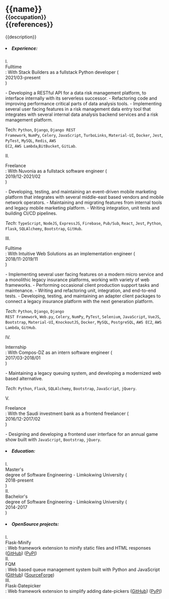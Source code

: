 <div class='profile'>
  <h2>
    <big>{{name}} <br></big>
    <small>{{occupation}}</small><br/>
    {{references}}
  </h2>
  <p class='intro'>
    {{description}}
    </p>
</div>
<div style='clear: left;'></div>

<h5><li> Experience: </li></h5>
<div class='list'>
I. <div class="notice">Fulltime</div>: With Stack Builders as a fullstack Python developer (<div class="date">2021/03-present</div>)
<p class='notice sub'>
    - Developing a RESTful API for a data risk management platform, to interface internally with its serverless successor.
    - Refactoring code and improving performance critical parts of data analysis tools.
    - Implementing several user facing features in a risk management data entry tool that integrates with several internal data
      analysis backend services and a risk management platform.

  Tech: <code>Python</code>, <code>Django</code>, <code>Django REST Framework</code>, <code>NumPy</code>, <code>Celery</code>, <code>JavaScript</code>, <code>TurboLinks</code>, <code>Material-UI</code>, <code>Docker</code>, 
         <code>Jest</code>, <code>PyTest</code>, <code>MySQL</code>, <code>Redis</code>, <code>AWS EC2</code>, <code>AWS Lambda</code>,<code>BitBucket</code>, <code>GitLab</code>.

</p>

II. <div class="notice">Freelance</div>: With Nuvonia as a fullstack software engineer (<div class="date">2019/12-2021/02</div>)
<p class='notice sub'>
     - Developing, testing, and maintaining an event-driven mobile marketing platform that integrates with several middle-east based
       vendors and mobile network operators.
     - Maintaining and migrating features from internal tools and legacy mobile marketing platform.
     - Writing integration, unit tests and building CI/CD pipelines.

  <i>Tech</i>: <code>TypeScript</code>, <code>NodeJS</code>, <code>ExpressJS</code>, <code>Firebase</code>, <code>Pub/Sub</code>, <code>React</code>, <code>Jest</code>, <code>Python</code>, <code>Flask</code>, <code>SQLAlchemy</code>, <code>Bootstrap</code>, <code>GitHub</code>.

</p>

III. <div class="notice">Fulltime</div>: With Intuitive Web Solutions as an implementation engineer (<div class="date">2018/11-2019/11</div>)
<p class='notice sub'>
      - Implementing several user facing features on a modern micro service and a monolithic legacy insurance platforms,
        working with variety of web frameworks.
      - Performing occasional client production support tasks and maintenance. 
      - Writing and refactoring unit, integration, and end-to-end tests.
      - Developing, testing, and maintaining an adapter client packages to connect a legacy insurance platform
        with the next generation platform.

  <i>Tech</i>: <code>Python</code>, <code>Django</code>, <code>Django REST Framework</code>, <code>Web.py</code>, <code>Celery</code>, <code>NumPy</code>, <code>PyTest</code>, <code>Selenium</code>, <code>JavaScript</code>, <code>VueJS</code>, 
         <code>Bootstrap</code>, <code>Material-UI</code>, <code>KnockoutJS</code>, <code>Docker</code>, <code>MySQL</code>, <code>PostgreSQL</code>, <code>AWS EC2</code>, <code>AWS Lambda</code>, <code>GitHub</code>.

</p>

IV. <div class="notice">Internship</div>: With Compos-DZ as an intern software engineer (<div class="date">2017/03-2018/01</div>)
<p class='notice sub'>
      - Maintaining a legacy queuing system, and developing a modernized web based alternative.

  <i>Tech</i>: <code>Python</code>, <code>Flask</code>, <code>SQLAlchemy</code>, <code>Bootstrap</code>, <code>JavaScript</code>, <code>jQuery</code>.

</p>

V. <div class="notice">Freelance</div>: With the Saudi investment bank as a frontend freelancer (<div class="date">2016/12-2017/02</div>)
<p class='notice sub'>
     - Designing and developing a frontend user interface for an annual game show built with <code>JavaScript</code>, <code>Bootstrap</code>, <code>jQuery</code>.

</p>
</div>

<h5><li> Education: </li></h5>
<div class='list'>
  I. <div class="notice">Master's</div> degree of Software Engineering - Limkokwing University (<div class="date">2018-present</div>)<br />
  II. <div class="notice">Bachelor's</div> degree of Software Engineering - Limkokwing University (<div class='date'>2014-2017</div>)
</div>

<h5><li> OpenSource projects: </li></h5>
<div class='list'>
I. <div class='notice'>Flask-Minify</div>: Web framework extension to minify static files and HTML responses (<a href="https://github.com/mrf345/flask_minify" target='_blank'><span class='itemFull'>GitHub</span></a>) (<a target='_blank' href="https://pypi.org/project/Flask-Minify/"><span class='itemFull'>PyPI</span></a>)<br/>
II. <div class='notice'>FQM</div>: Web based queue management system built with Python and JavaScript (<a target='_blank' href="https://github.com/mrf345/FQM"><span class='itemFull'>GitHub</span></a>) (<a href="https://sourceforge.net/projects/free-queue-manager/" target='_blank'><span class='itemFull'>SourceForge</span></a>)<br/>
III. <div class='notice'>Flask-Datepicker</div>: Web framework extension to simplify adding date-pickers (<a href="https://github.com/mrf345/flask_datepicker/" target='_blank'><span class='itemFull'>GitHub</span></a>) (<a href="https://pypi.org/project/Flask-Datepicker/" target='_blank'><span class='itemFull'>PyPI</span></a>)<br/>
</div>
